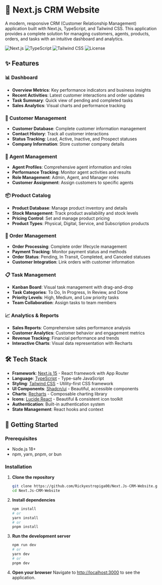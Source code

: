 # 🏢 Next.js CRM Website

A modern, responsive CRM (Customer Relationship Management) application built with Next.js, TypeScript, and Tailwind CSS. This application provides a complete solution for managing customers, agents, products, orders, and tasks with an intuitive dashboard and analytics.

![Next.js](https://img.shields.io/badge/Next.js-15-black)
![TypeScript](https://img.shields.io/badge/TypeScript-5-blue)
![Tailwind CSS](https://img.shields.io/badge/Tailwind_CSS-3-38B2AC)
![License](https://img.shields.io/badge/License-MIT-green)

## ✨ Features

### 📊 Dashboard

- **Overview Metrics**: Key performance indicators and business insights
- **Recent Activities**: Latest customer interactions and order updates
- **Task Summary**: Quick view of pending and completed tasks
- **Sales Analytics**: Visual charts and performance tracking

### 👥 Customer Management

- **Customer Database**: Complete customer information management
- **Contact History**: Track all customer interactions
- **Status Tracking**: Lead, Active, Inactive, and Prospect statuses
- **Company Information**: Store customer company details

### 🎯 Agent Management

- **Agent Profiles**: Comprehensive agent information and roles
- **Performance Tracking**: Monitor agent activities and results
- **Role Management**: Admin, Agent, and Manager roles
- **Customer Assignment**: Assign customers to specific agents

### 📦 Product Catalog

- **Product Database**: Manage product inventory and details
- **Stock Management**: Track product availability and stock levels
- **Pricing Control**: Set and manage product pricing
- **Product Types**: Physical, Digital, Service, and Subscription products

### 🛒 Order Management

- **Order Processing**: Complete order lifecycle management
- **Payment Tracking**: Monitor payment status and methods
- **Order Status**: Pending, In Transit, Completed, and Canceled statuses
- **Customer Integration**: Link orders with customer information

### 📋 Task Management

- **Kanban Board**: Visual task management with drag-and-drop
- **Task Categories**: To Do, In Progress, In Review, and Done
- **Priority Levels**: High, Medium, and Low priority tasks
- **Team Collaboration**: Assign tasks to team members

### 📈 Analytics & Reports

- **Sales Reports**: Comprehensive sales performance analysis
- **Customer Analytics**: Customer behavior and engagement metrics
- **Revenue Tracking**: Financial performance and trends
- **Interactive Charts**: Visual data representation with Recharts

## 🛠️ Tech Stack

- **Framework**: [Next.js 15](https://nextjs.org/) - React framework with App Router
- **Language**: [TypeScript](https://www.typescriptlang.org/) - Type-safe JavaScript
- **Styling**: [Tailwind CSS](https://tailwindcss.com/) - Utility-first CSS framework
- **UI Components**: [Shadcn/ui](https://ui.shadcn.com/) - Beautiful, accessible components
- **Charts**: [Recharts](https://recharts.org/) - Composable charting library
- **Icons**: [Lucide React](https://lucide.dev/) - Beautiful & consistent icon toolkit
- **Authentication**: Built-in authentication system
- **State Management**: React hooks and context

## 🚀 Getting Started

### Prerequisites

- Node.js 18+
- npm, yarn, pnpm, or bun

### Installation

1. **Clone the repository**

   ```bash
   git clone https://github.com/Rickyestropiga00/Next.Js-CRM-Website.git
   cd Next.Js-CRM-Website
   ```

2. **Install dependencies**

   ```bash
   npm install
   # or
   yarn install
   # or
   pnpm install
   ```

3. **Run the development server**

   ```bash
   npm run dev
   # or
   yarn dev
   # or
   pnpm dev
   ```

4. **Open your browser**
   Navigate to [http://localhost:3000](http://localhost:3000) to see the application.
